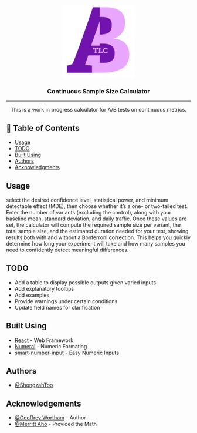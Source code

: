 <p align="center">
  <a href="" rel="noopener">
 <img width=200px height=200px src="./public/favicon.ico" alt="Project logo"></a>
</p>

<h3 align="center">Continuous Sample Size Calculator</h3>

---

<p align="center"> 
  This is a work in progress calculator for A/B tests on continuous metrics.
    <br> 
</p>

## 📝 Table of Contents

- [Usage](#usage)
- [TODO](../TODO.md)
- [Built Using](#built_using)
- [Authors](#authors)
- [Acknowledgments](#acknowledgement)


## Usage <a name = "usage"></a>
select the desired confidence level, statistical power, and minimum detectable effect (MDE), then choose whether it’s a one- or two-tailed test. Enter the number of variants (excluding the control), along with your baseline mean, standard deviation, and daily traffic. Once these values are set, the calculator will compute the required sample size per variant, the total sample size, and the estimated duration needed for your test, showing results both with and without a Bonferroni correction. This helps you quickly determine how long your experiment will take and how many samples you need to confidently detect meaningful differences.


## TODO <a name = "TODO"></a>
- Add a table to display possible outputs given varied inputs
- Add explanatory tooltips
- Add examples
- Provide warnings under certain conditions
- Update field names for clarification

## Built Using <a name = "built_using"></a>

- [React](https://www.npmjs.com/package/react) - Web Framework
- [Numeral](https://www.npmjs.com/package/numeral) - Numeric Formating
- [smart-number-input](https://www.npmjs.com/package/smart-number-input) - Easy Numeric Inputs

## Authors <a name = "authors"></a>

- [@ShongzahToo](https://github.com/shongzahToo)


## Acknowledgements <a name = "acknowledgement"></a>

- [@Geoffrey Wortham](https://www.linkedin.com/in/geoffreywortham/) - Author 
- [@Merritt Aho](https://www.linkedin.com/in/merrittaho/) - Provided the Math